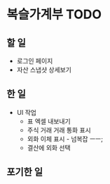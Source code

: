 # 복슬가계부 TODO 

## 할 일 
- 로그인 페이지
- 자산 스냅샷 상세보기 

## 한 일 
- UI 작업
  - 표 엑셀 내보내기
  - 주식 거래 거래 통화 표시
  - 외화 이체 표시  - 넘복잡 ㅡㅡ;
  - 결산에 외화 선택

## 포기한 일  
